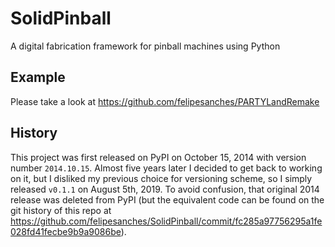 SolidPinball
============

A digital fabrication framework for pinball machines using Python

Example
-------

Please take a look at https://github.com/felipesanches/PARTYLandRemake

History
-------

This project was first released on PyPI on October 15, 2014 with version number `2014.10.15`. Almost five years later I decided to get back to working on it, but I disliked my previous choice for versioning scheme, so I simply released `v0.1.1` on August 5th, 2019. To avoid confusion, that original 2014 release was deleted from PyPI (but the equivalent code can be found on the git history of this repo at https://github.com/felipesanches/SolidPinball/commit/fc285a97756295a1fe028fd41fecbe9b9a9086be).
